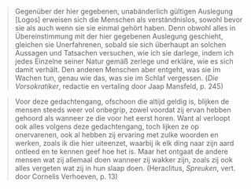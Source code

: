 > Gegenüber der hier gegebenen, unabänderlich gültigen Auslegung \[Logos\] erweisen sich die Menschen als verständnislos, sowohl bevor sie als auch wenn sie sie einmal gehört haben. Denn obwohl alles in Übereinstimmung mit der hier gegebenen Auslegung geschieht, gleichen sie Unerfahrenen, sobald sie sich überhaupt an solchen Aussagen und Tatsachen versuchen, wie ich sie darlege, indem ich jedes Einzelne seiner Natur gemäß zerlege und erkläre, wie es sich damit verhält. Den anderen Menschen aber entgeht, was sie im Wachen tun, genau wie das, was sie im Schlaf vergessen. (_Die Vorsokratiker_, redactie en vertaling door Jaap Mansfeld, p. 245)

> Voor deze gedachtengang, ofschoon die altijd geldig is, blijken de mensen steeds weer vol onbegrip, zowel voordat zij ervan hebben gehoord als wanneer ze die voor het eerst horen. Want al verloopt ook alles volgens deze gedachtengang, toch lijken ze op onervarenen, ook al hebben zij ervaring met zulke woorden en werken, zoals ik die hier uiteenzet, waarbij ik elk ding naar zijn aard ontleed en te kennen geef hoe het is. Maar het ontgaat de andere mensen wat zij allemaal doen wanneer zij wakker zijn, zoals zij ook alles vergeten wat zij in hun slaap doen. (Heraclitus, _Spreuken_, vert. door Cornelis Verhoeven, p. 13)